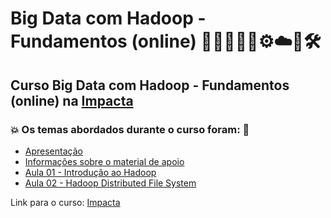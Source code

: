 # Big Data com Hadoop - Fundamentos (online) 👩🏻‍💻🤖🤯⚙️☁️🎲🛠️
## Curso Big Data com Hadoop - Fundamentos (online) na [Impacta](https://impacta.com.br/cursos/big-data-com-hadoop-fundamentos-online)
### 💥 Os temas abordados durante o curso foram: 🚀
- [Apresentação](https://github.com/romulovieira777/Big_Data_com_Hadoop_Fundamentos_Online/tree/main/Apresentacao)
- [Informações sobre o material de apoio](https://github.com/romulovieira777/Big_Data_com_Hadoop_Fundamentos_Online/tree/main/Informacoes_sobre_o_Material_de_Apoio)
- [Aula 01 - Introdução ao Hadoop](https://github.com/romulovieira777/Big_Data_com_Hadoop_Fundamentos_Online/tree/main/Aula_01_Introducao_ao_Hadoop)
- [Aula 02 - Hadoop Distributed File System]()

Link para o curso: [Impacta](https://impacta.com.br/cursos/big-data-com-hadoop-fundamentos-online)
